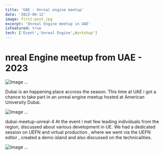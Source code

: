 ```yaml
---
title: 'UAE - Unreal engine meetup'
date: '2023-06-12'
image: first-post.jpg
excerpt: 'Unreal Engine meetup in UAE'
isFeatured: true
tech: ['Event','Unreal Engine',Workshop']
---
```


# nreal Engine meetup from UAE - 2023

![Image ...](/images/posts/Dubai-unreal-meetup/Dubai-unreal-meetup-2.jpeg)



Dubai is an happening place accross the season. This time at UAE i got a chance to take part in an unreal engine meetup hosted at American University Dubai.

![Image ...](/images/posts/Dubai-unreal-meetup/dubai-meetup-unreal-3.jpeg)


dubai-meetup-unreal-4
At the event i met few leading individuals from the region, discussed about various development in UE. We had a dedicated session on UEFN and virtual production , where we went via the UEFN editor , created a demo island and also discussed on the technicalities.

![Image ...](/images/posts/Dubai-unreal-meetup/dubai-meetup-unreal-4.jpeg)
